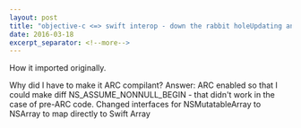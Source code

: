 ```yaml
---
layout: post
title: "objective-c <=> swift interop - down the rabbit holeUpdating an Objective-C library for Swift"
date: 2016-03-18
excerpt_separator: <!--more-->
---
```

How it imported originally.

Why did I have to make it ARC compilant? Answer: ARC enabled so that I could make diff NS_ASSUME_NONNULL_BEGIN - that didn't work in the case of pre-ARC code. Changed interfaces for NSMutatableArray to NSArray to map directly to Swift Array
